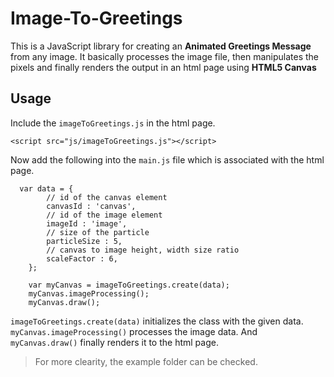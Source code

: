 Image-To-Greetings
==================

This is a JavaScript library for creating an **Animated Greetings Message** from any image.
It basically processes the image file, then manipulates the pixels and finally renders the output
in an html page using **HTML5 Canvas**

Usage
-----

Include the `imageToGreetings.js` in the html page.

```
<script src="js/imageToGreetings.js"></script>
```

Now add the following into the `main.js` file which is associated with the html page.

```
  var data = {
		// id of the canvas element
		canvasId : 'canvas',
		// id of the image element
		imageId : 'image',
		// size of the particle
		particleSize : 5,
		// canvas to image height, width size ratio
		scaleFactor : 6,
	};

	var myCanvas = imageToGreetings.create(data);
	myCanvas.imageProcessing();
	myCanvas.draw();
```

`imageToGreetings.create(data)` initializes the class with the given data.
`myCanvas.imageProcessing()` processes the image data.
And `myCanvas.draw()` finally renders it to the html page.

> For more clearity, the example folder can be checked.
    
